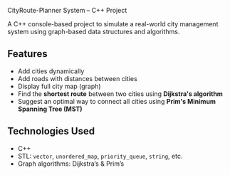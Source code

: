 CityRoute-Planner System – C++ Project

A C++ console-based project to simulate a real-world city management system using graph-based data structures and algorithms.

## Features

- Add cities dynamically
- Add roads with distances between cities
- Display full city map (graph)
- Find the **shortest route** between two cities using **Dijkstra's algorithm**
- Suggest an optimal way to connect all cities using **Prim's Minimum Spanning Tree (MST)**

## Technologies Used

- C++
- STL: `vector`, `unordered_map`, `priority_queue`, `string`, etc.
- Graph algorithms: Dijkstra’s & Prim’s
